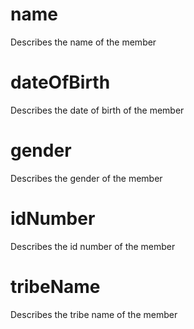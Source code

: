 # name

Describes the name of the member 

# dateOfBirth

Describes the date of birth of the member 

# gender

Describes the gender of the member 

# idNumber

Describes the id number of the member 

# tribeName

Describes the tribe name of the member 

